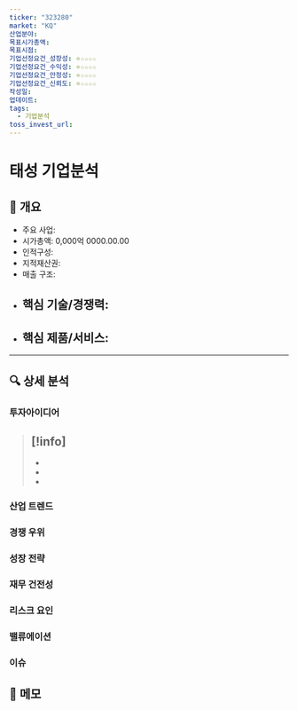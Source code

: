 ```yaml
---
ticker: "323280"
market: "KQ"
산업분야: 
목표시가총액: 
목표시점: 
기업선정요건_성장성: ⭐☆☆☆☆
기업선정요건_수익성: ⭐☆☆☆☆
기업선정요건_안정성: ⭐☆☆☆☆
기업선정요건_신뢰도: ⭐☆☆☆☆
작성일:
업데이트:
tags:
  - 기업분석
toss_invest_url: 
---
```

# 태성 기업분석

## 📌 개요
- 주요 사업: 
- 시가총액: 0,000억 0000.00.00
- 인적구성: 
- 지적재산권: 
- 매출 구조:
- 핵심 기술/경쟁력:
	- 
- 핵심 제품/서비스:
	-
---

## 🔍 상세 분석
### 투자아이디어
>[!info]
>- 
>- 
>- 
>-


### 산업 트렌드
### 경쟁 우위
### 성장 전략
### 재무 건전성
### 리스크 요인

### 밸류에이션

### 이슈

## 📝 메모